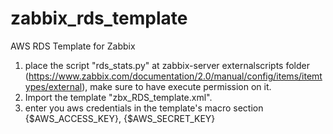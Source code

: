 zabbix_rds_template
===================

AWS RDS Template for Zabbix

1. place the script "rds_stats.py" at zabbix-server externalscripts folder (https://www.zabbix.com/documentation/2.0/manual/config/items/itemtypes/external), make sure to have execute permission on it. 
2. Import the template "zbx_RDS_template.xml".
3. enter you aws credentials in the template's macro section   {$AWS_ACCESS_KEY},  {$AWS_SECRET_KEY}   
